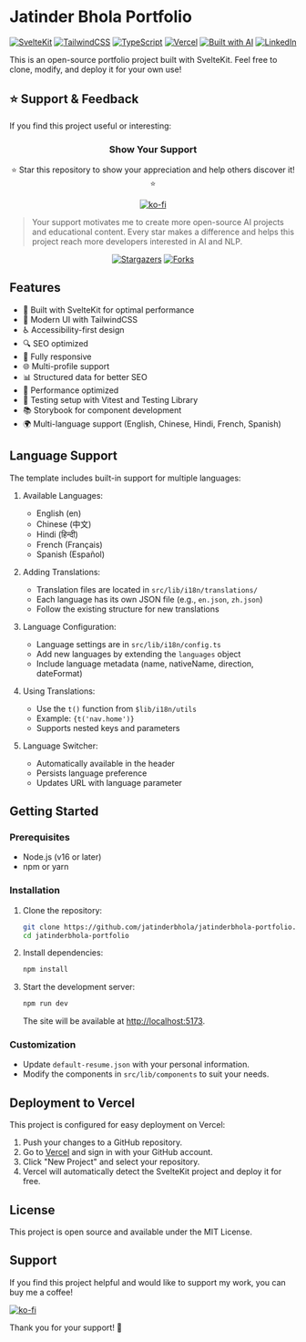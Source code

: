 # Jatinder Bhola Portfolio

[![SvelteKit](https://img.shields.io/badge/SvelteKit-FF3E00?style=for-the-badge&logo=svelte&logoColor=white)](https://svelte.dev)
[![TailwindCSS](https://img.shields.io/badge/TailwindCSS-38B2AC?style=for-the-badge&logo=tailwind-css&logoColor=white)](https://tailwindcss.com)
[![TypeScript](https://img.shields.io/badge/TypeScript-007ACC?style=for-the-badge&logo=typescript&logoColor=white)](https://www.typescriptlang.org)
[![Vercel](https://img.shields.io/badge/Vercel-000000?style=for-the-badge&logo=vercel&logoColor=white)](https://vercel.com)
[![Built with AI](https://img.shields.io/badge/Built%20with%20AI-00A67E?style=for-the-badge&logo=openai&logoColor=white)](https://openai.com)
[![LinkedIn](https://img.shields.io/badge/LinkedIn-0077B5?style=for-the-badge&logo=linkedin&logoColor=white)](https://linkedin.com/in/jatinderbhola)

This is an open-source portfolio project built with SvelteKit. Feel free to clone, modify, and deploy it for your own use!

## ⭐ Support & Feedback

If you find this project useful or interesting:

<div align="center">

### Show Your Support

⭐ Star this repository to show your appreciation and help others discover it! ⭐

[![ko-fi](https://ko-fi.com/img/githubbutton_sm.svg)](https://ko-fi.com/j_bhola)

</div>

> Your support motivates me to create more open-source AI projects and educational content. Every star makes a difference and helps this project reach more developers interested in AI and NLP.

<div align="center">

[![Stargazers](https://img.shields.io/github/stars/jatinderbhola/jatinderbhola-portfolio?style=for-the-badge)](https://github.com/jatinderbhola/jatinderbhola-portfolio/stargazers)
[![Forks](https://img.shields.io/github/forks/jatinderbhola/jatinderbhola-portfolio?style=for-the-badge)](https://github.com/jatinderbhola/jatinderbhola-portfolio/network/members)

</div>

## Features

- 🚀 Built with SvelteKit for optimal performance
- 🎨 Modern UI with TailwindCSS
- ♿ Accessibility-first design
- 🔍 SEO optimized
- 📱 Fully responsive
- 🌐 Multi-profile support
- 📊 Structured data for better SEO
- 🎯 Performance optimized
- 🧪 Testing setup with Vitest and Testing Library
- 📚 Storybook for component development
- 🌍 Multi-language support (English, Chinese, Hindi, French, Spanish)

## Language Support

The template includes built-in support for multiple languages:

1. Available Languages:

   - English (en)
   - Chinese (中文)
   - Hindi (हिन्दी)
   - French (Français)
   - Spanish (Español)

2. Adding Translations:

   - Translation files are located in `src/lib/i18n/translations/`
   - Each language has its own JSON file (e.g., `en.json`, `zh.json`)
   - Follow the existing structure for new translations

3. Language Configuration:

   - Language settings are in `src/lib/i18n/config.ts`
   - Add new languages by extending the `languages` object
   - Include language metadata (name, nativeName, direction, dateFormat)

4. Using Translations:

   - Use the `t()` function from `$lib/i18n/utils`
   - Example: `{t('nav.home')}`
   - Supports nested keys and parameters

5. Language Switcher:
   - Automatically available in the header
   - Persists language preference
   - Updates URL with language parameter

## Getting Started

### Prerequisites

- Node.js (v16 or later)
- npm or yarn

### Installation

1. Clone the repository:
   ```bash
   git clone https://github.com/jatinderbhola/jatinderbhola-portfolio.git
   cd jatinderbhola-portfolio
   ```
2. Install dependencies:
   ```bash
   npm install
   ```
3. Start the development server:
   ```bash
   npm run dev
   ```
   The site will be available at [http://localhost:5173](http://localhost:5173).

### Customization

- Update `default-resume.json` with your personal information.
- Modify the components in `src/lib/components` to suit your needs.

## Deployment to Vercel

This project is configured for easy deployment on Vercel:

1. Push your changes to a GitHub repository.
2. Go to [Vercel](https://vercel.com) and sign in with your GitHub account.
3. Click "New Project" and select your repository.
4. Vercel will automatically detect the SvelteKit project and deploy it for free.

## License

This project is open source and available under the MIT License.

## Support

If you find this project helpful and would like to support my work, you can buy me a coffee!

[![ko-fi](https://ko-fi.com/img/githubbutton_sm.svg)](https://ko-fi.com/j_bhola)

Thank you for your support! 🙏
